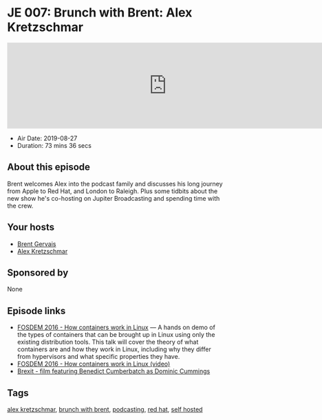 # JE 007: Brunch with Brent: Alex Kretzschmar

<iframe src="https://player.fireside.fm/v2/WTrMvATU+ymL_Vy_o?theme=dark" width="740" height="200" frameborder="0" scrolling="no"></iframe>

* Air Date: 2019-08-27
* Duration: 73 mins 36 secs

## About this episode

Brent welcomes Alex into the podcast family and discusses his long journey from Apple to Red Hat, and London to Raleigh. Plus some tidbits about the new show he's co-hosting on Jupiter Broadcasting and spending time with the crew.

## Your hosts
* [Brent Gervais](https://extras.show/hosts/brent)
* [Alex Kretzschmar](https://extras.show/hosts/alexktz)

## Sponsored by

None



## Episode links

  * [FOSDEM 2016 - How containers work in Linux](https://archive.fosdem.org/2016/schedule/event/namespaces_and_cgroups/ "FOSDEM 2016 - How containers work in Linux") — A hands on demo of the types of containers that can be brought up in Linux using only the existing distribution tools. This talk will cover the theory of what containers are and how they work in Linux, including why they differ from hypervisors and what specific properties they have.
  * [FOSDEM 2016 - How containers work in Linux (video)](https://ftp.heanet.ie/mirrors/fosdem-video/2016/k1105/how-containers-work-in-linux.mp4 "FOSDEM 2016 - How containers work in Linux \(video\)")
  * [Brexit - film featuring Benedict Cumberbatch as Dominic Cummings](https://www.imdb.com/title/tt8425058/ "Brexit - film featuring Benedict Cumberbatch as Dominic Cummings")



## Tags

[alex kretzschmar](https://extras.show/tags/alex%20kretzschmar), [brunch with brent](https://extras.show/tags/brunch%20with%20brent), [podcasting](https://extras.show/tags/podcasting), [red hat](https://extras.show/tags/red%20hat), [self hosted](https://extras.show/tags/self%20hosted)